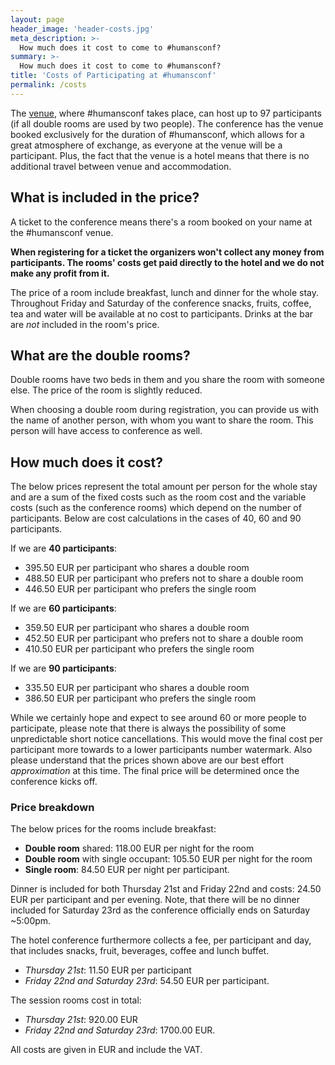 ```yaml
---
layout: page
header_image: 'header-costs.jpg'
meta_description: >-
  How much does it cost to come to #humansconf?
summary: >-
  How much does it cost to come to #humansconf?
title: 'Costs of Participating at #humansconf'
permalink: /costs
---
```


The [venue](/venue-and-date), where #humansconf takes place,  can host up to 97 participants (if all double rooms are used by two people). The conference has the venue booked exclusively for the duration of #humansconf, which allows for a great atmosphere of exchange, as everyone at the venue will be a participant. Plus, the fact that the venue is a hotel means that there is no additional travel between venue and accommodation.

## What is included in the price?

A ticket to the conference means there's a room booked on your name at the #humansconf venue.

**When registering for a ticket the organizers won't collect any money from participants. The rooms' costs get paid directly to the hotel and we do not make any profit from it.**

The price of a room include breakfast, lunch and dinner for the whole stay. Throughout Friday and Saturday of the conference snacks, fruits, coffee, tea and water will be available at no cost to participants. Drinks at the bar are _not_ included in the room's price.


## What are the double rooms?

Double rooms have two beds in them and you share the room with someone else. The price of the room is slightly reduced.

When choosing a double room during registration, you can provide us with the name of another person, with whom you want to share the room. This person will have access to conference as well.

## How much does it cost?

The below prices represent the total amount per person for the whole stay and are a sum of the fixed costs such as the room cost and the variable costs (such as the conference rooms) which depend on the number of participants. Below are cost calculations in the cases of 40, 60 and 90 participants.

If we are **40 participants**:

- 395.50 EUR per participant who shares a double room
- 488.50 EUR per participant who prefers not to share a double room
- 446.50 EUR per participant who prefers the single room

If we are **60 participants**:

- 359.50 EUR per participant who shares a double room
- 452.50 EUR per participant who prefers not to share a double room
- 410.50 EUR per participant who prefers the single room

If we are **90 participants**:

- 335.50 EUR per participant who shares a double room
- 386.50 EUR per participant who prefers the single room

While we certainly hope and expect to see around 60 or more people to participate, please note that there is always the possibility of some unpredictable short notice cancellations. This would move the final cost per participant more towards to a lower participants number watermark. Also please understand that the prices shown above are our best effort _approximation_ at this time. The final price will be determined once the conference kicks off.

### Price breakdown

The below prices for the rooms include breakfast:

- **Double room** shared: 118.00 EUR per night for the room
- **Double room** with single occupant: 105.50 EUR per night for the room
- **Single room**: 84.50 EUR per night per participant.

Dinner is included for both Thursday 21st and Friday 22nd and costs: 24.50 EUR per participant and per evening. Note, that there will be no dinner included for Saturday 23rd as the conference officially ends on Saturday ~5:00pm.

The hotel conference furthermore collects a fee, per participant and day, that includes snacks, fruit, beverages, coffee and lunch buffet.

- _Thursday 21st_: 11.50 EUR per participant
- _Friday 22nd and Saturday 23rd_: 54.50 EUR per participant.

The session rooms cost in total:

- _Thursday 21st_: 920.00 EUR
- _Friday 22nd and Saturday 23rd_: 1700.00 EUR.

All costs are given in EUR and include the VAT.
